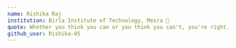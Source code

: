 ```yaml
---
name: Rishika Raj
institution: Birla Institute of Technology, Mesra 🚩
quote: Whether you think you can or you think you can't, you're right.
github_user: Rishika-05
---
```

